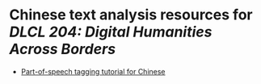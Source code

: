 # Chinese text analysis resources for *DLCL 204: Digital Humanities Across Borders*

* [Part-of-speech tagging tutorial for Chinese](pos_chinese.md)